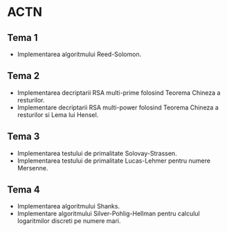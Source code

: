 # ACTN
 
## Tema 1

* Implementarea algoritmului Reed-Solomon.

## Tema 2

* Implementarea decriptarii RSA multi-prime folosind Teorema Chineza a resturilor.
* Implementare decriptarii RSA multi-power folosind Teorema Chineza a resturilor si Lema lui Hensel.
 
## Tema 3

* Implementarea testului de primalitate Solovay-Strassen.
* Implementarea testului de primalitate Lucas-Lehmer pentru numere Mersenne.
 
## Tema 4
* Implementarea algoritmului Shanks.
* Implementare algoritmului Silver-Pohlig-Hellman pentru calculul logaritmilor discreti pe numere mari.
